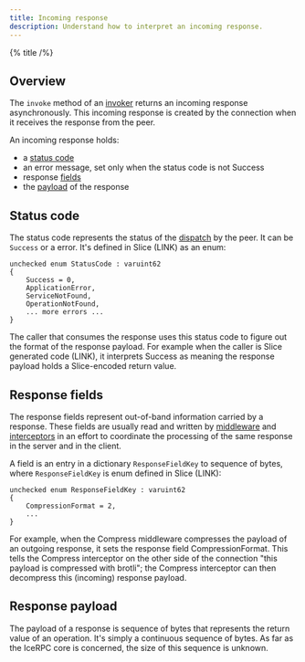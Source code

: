 ```yaml
---
title: Incoming response
description: Understand how to interpret an incoming response.
---
```


{% title /%}

## Overview

The `invoke` method of an [invoker](invocation-pipeline#the-invoker-abstraction) returns an incoming response
asynchronously. This incoming response is created by the connection when it receives the response from the peer.

An incoming response holds:
 - a [status code](#status-code)
 - an error message, set only when the status code is not Success
 - response [fields](#response-fields)
 - the [payload](#response-payload) of the response

## Status code

The status code represents the status of the [dispatch](../dispatch/dispatch-pipeline#definition) by the peer. It can be
`Success` or a error. It's defined in Slice (LINK) as an enum:

```slice
unchecked enum StatusCode : varuint62
{
    Success = 0,
    ApplicationError,
    ServiceNotFound,
    OperationNotFound,
    ... more errors ...
}
```

The caller that consumes the response uses this status code to figure out the format of the response payload. For
example when the caller is Slice generated code (LINK), it interprets Success as meaning the response payload holds a
Slice-encoded return value.

## Response fields

The response fields represent out-of-band information carried by a response. These fields are usually read and written
by [middleware](../dispatch/middleware) and [interceptors](interceptor) in an effort to coordinate the processing of the
same response in the server and in the client.

A field is an entry in a dictionary `ResponseFieldKey` to sequence of bytes, where `ResponseFieldKey` is enum defined in
Slice (LINK):
```slice
unchecked enum ResponseFieldKey : varuint62
{
    CompressionFormat = 2,
    ...
}
```

For example, when the Compress middleware compresses the payload of an outgoing response, it sets the response field
CompressionFormat. This tells the Compress interceptor on the other side of the connection "this payload is compressed
with brotli"; the Compress interceptor can then decompress this (incoming) response payload.

## Response payload

The payload of a response is sequence of bytes that represents the return value of an operation. It's simply a
continuous sequence of bytes. As far as the IceRPC core is concerned, the size of this sequence is unknown.
